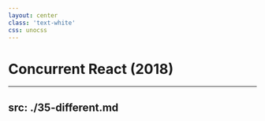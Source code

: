 ```yaml
---
layout: center
class: 'text-white'
css: unocss
---
```


# Concurrent React (2018)

---
src: ./35-different.md
---
